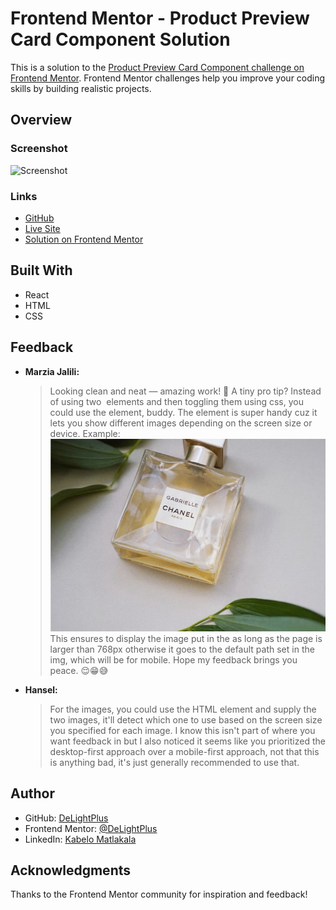 # Frontend Mentor - Product Preview Card Component Solution

This is a solution to the [Product Preview Card Component challenge on Frontend Mentor](https://www.frontendmentor.io/challenges/product-preview-card-component). Frontend Mentor challenges help you improve your coding skills by building realistic projects.

## Overview

### Screenshot

![Screenshot](../../assets/previews/responsive-designs/product-card-preview.jpg)

### Links

- [GitHub](https://github.com/DeLightPlus/DeLightPlus.github.io/tree/main/public/frontend-mentor-challenges/responsive_designs/product-preview-card-component)
- [Live Site](https://delightplus.github.io/frontend-mentor-challenges/responsive_designs/product-preview-card-component/index.html)
- [Solution on Frontend Mentor](https://www.frontendmentor.io/solutions/product-preview-card-component-with-html-and-css-_27T-Genie)

## Built With

- React
- HTML
- CSS

## Feedback

- **Marzia Jalili:**
  > Looking clean and neat — amazing work! 🎉 A tiny pro tip? Instead of using two <img> elements and then toggling them using css, you could use the <picture> element, buddy. The <picture> element is super handy cuz it lets you show different images depending on the screen size or device. Example: <picture> <source srcset="images/image-product-desktop.jpg" media="(min-width: 768px)"> <img src="images/image-product-mobile.jpg" alt="A beautiful perfume"> </picture> This ensures to display the image put in the <source> as long as the page is larger than 768px otherwise it goes to the default path set in the img, which will be for mobile. Hope my feedback brings you peace. 😌😁😅
- **Hansel:**
  > For the images, you could use the <picture> HTML element and supply the two images, it'll detect which one to use based on the screen size you specified for each image. I know this isn't part of where you want feedback in but I also noticed it seems like you prioritized the desktop-first approach over a mobile-first approach, not that this is anything bad, it's just generally recommended to use that.

## Author

- GitHub: [DeLightPlus](https://github.com/DeLightPlus)
- Frontend Mentor: [@DeLightPlus](https://www.frontendmentor.io/profile/DeLightPlus)
- LinkedIn: [Kabelo Matlakala](https://www.linkedin.com/in/kabelo-matlakala/)

## Acknowledgments

Thanks to the Frontend Mentor community for inspiration and feedback!
